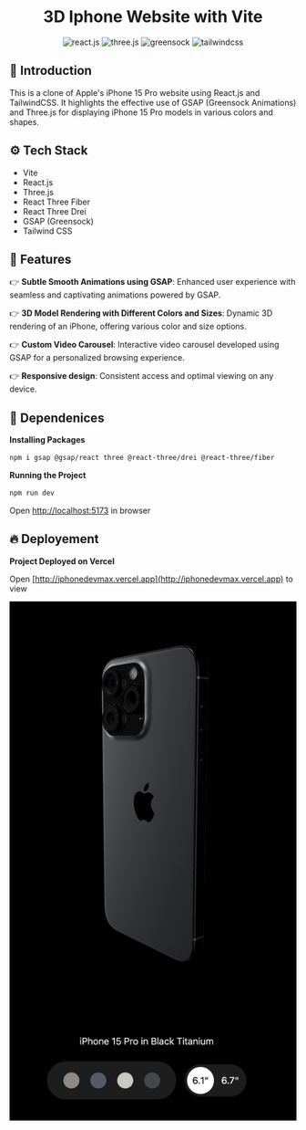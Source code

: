 <div align="center">

  <h1 align="center">3D Iphone Website with Vite</h1>

  <div>
    <img src="https://img.shields.io/badge/-React_JS-black?style=for-the-badge&logoColor=white&logo=react&color=61DAFB" alt="react.js" />
    <img src="https://img.shields.io/badge/-Three_JS-black?style=for-the-badge&logoColor=white&logo=threedotjs&color=000000" alt="three.js" />
    <img src="https://img.shields.io/badge/-GSAP-black?style=for-the-badge&logoColor=white&logo=greensock&color=88CE02" alt="greensock" />
    <img src="https://img.shields.io/badge/-Tailwind_CSS-black?style=for-the-badge&logoColor=white&logo=tailwindcss&color=06B6D4" alt="tailwindcss" />
  </div>

</div>

## <a name="introduction">🤖 Introduction</a>

This is a clone of Apple's iPhone 15 Pro website using React.js and TailwindCSS. It highlights the effective use of GSAP (Greensock Animations) and Three.js for displaying iPhone 15 Pro models in various colors and shapes.

## <a name="tech-stack">⚙️ Tech Stack</a>

- Vite
- React.js
- Three.js
- React Three Fiber
- React Three Drei
- GSAP (Greensock)
- Tailwind CSS

## <a name="features">🔋 Features</a>

👉 **Subtle Smooth Animations using GSAP**: Enhanced user experience with seamless and captivating animations powered by GSAP.

👉 **3D Model Rendering with Different Colors and Sizes**: Dynamic 3D rendering of an iPhone, offering various color and size options.

👉 **Custom Video Carousel**: Interactive video carousel developed using GSAP for a personalized browsing experience.

👉 **Responsive design**: Consistent access and optimal viewing on any device.

## <a name="quick-start">🚀 Dependenices</a>

**Installing Packages**

```bash
npm i gsap @gsap/react three @react-three/drei @react-three/fiber
```

**Running the Project**

```bash
npm run dev
```

Open [http://localhost:5173](http://localhost:5173) in browser

## <a name="links">🔥 Deployement</a>

**Project Deployed on Vercel**

Open [http://iphonedevmax.vercel.app](http://iphonedevmax.vercel.app) to view

![plot](./public/assets/images/_readme.png)

#

<!-- Gsap demo: https://github.com/JavaScript-Mastery-Pro/gsap-crash-course -->